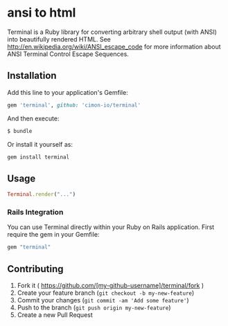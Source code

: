 # ansi to html

Terminal is a Ruby library for converting arbitrary shell output (with ANSI) into beautifully rendered HTML. See http://en.wikipedia.org/wiki/ANSI_escape_code for more information about ANSI Terminal Control Escape Sequences.

## Installation

Add this line to your application's Gemfile:

```ruby
gem 'terminal', github: 'cimon-io/terminal'
```

And then execute:

```bash
$ bundle
```

Or install it yourself as:

```bash
gem install terminal
```

## Usage

```ruby
Terminal.render("...")
```

### Rails Integration

You can use Terminal directly within your Ruby on Rails application. First require the gem
in your Gemfile:

```ruby
gem "terminal"
```

## Contributing

1. Fork it ( https://github.com/[my-github-username]/terminal/fork )
2. Create your feature branch (`git checkout -b my-new-feature`)
3. Commit your changes (`git commit -am 'Add some feature'`)
4. Push to the branch (`git push origin my-new-feature`)
5. Create a new Pull Request
